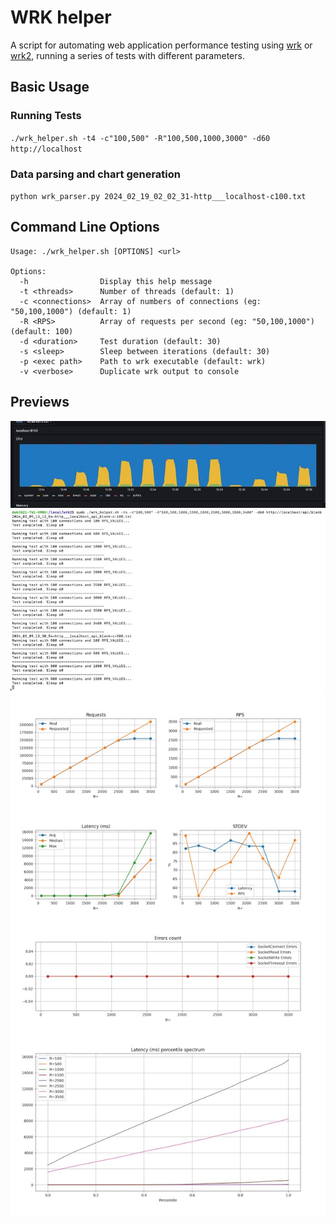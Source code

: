 # WRK helper
A script for automating web application performance testing using [wrk](https://github.com/wg/wrk) or [wrk2](https://github.com/giltene/wrk2), running a series of tests with different parameters.

## Basic Usage
### Running Tests
`./wrk_helper.sh -t4 -c"100,500" -R"100,500,1000,3000" -d60 http://localhost`
### Data parsing and chart generation 
`python wrk_parser.py 2024_02_19_02_02_31-http___localhost-c100.txt`

## Command Line Options
```
Usage: ./wrk_helper.sh [OPTIONS] <url>

Options:
  -h                Display this help message
  -t <threads>      Number of threads (default: 1)
  -c <connections>  Array of numbers of connections (eg: "50,100,1000") (default: 1)
  -R <RPS>          Array of requests per second (eg: "50,100,1000") (default: 100)
  -d <duration>     Test duration (default: 30)
  -s <sleep>        Sleep between iterations (default: 30)
  -p <exec path>    Path to wrk executable (default: wrk)
  -v <verbose>      Duplicate wrk output to console
```

## Previews
![](previews/preview2.jpg)
![](previews/preview3.jpg)
![](previews/preview4.jpg)
